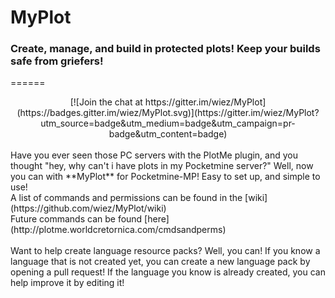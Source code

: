 # MyPlot
### **Create, manage, and build in protected plots! Keep your builds safe from griefers!**
======

<center>
[![Join the chat at https://gitter.im/wiez/MyPlot](https://badges.gitter.im/wiez/MyPlot.svg)](https://gitter.im/wiez/MyPlot?utm_source=badge&utm_medium=badge&utm_campaign=pr-badge&utm_content=badge)
</center>
<br>
Have you ever seen those PC servers with the PlotMe plugin, and you thought "hey, why can't i have plots in my Pocketmine server?" Well, now you can with **MyPlot** for Pocketmine-MP! Easy to set up, and simple to use!
<br>
A list of commands and permissions can be found in the [wiki](https://github.com/wiez/MyPlot/wiki)
<br>
Future commands can be found [here](http://plotme.worldcretornica.com/cmdsandperms)
<br>
<br>
Want to help create language resource packs? Well, you can! If you know a language that is not created yet, you can create a new language pack by opening a pull request! If the language you know is already created, you can help improve it by editing it!
